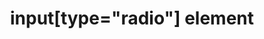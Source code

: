 ---
{
  "title": "input[type=\"radio\"] element",
  "description": "The html radio input",
  "category": "html",
  "keywords": [
    "input[type=\"radio\"] element"
  ],
  "last_test_date": "2019-08-21",
  "test_results_url": "https://a11ysupport.io/tech/html/input(type-radio)_element",
  "test_url": "https://a11ysupport.io/tech/html/input(type-radio)_element",
  "stats": {
    "dragon_win": {
      "chrome": {
        "76": "a"
      }
    },
    "jaws": {
      "chrome": {
        "76": "y"
      },
      "ie": {
        "11": "a"
      },
      "firefox": {
        "68": "y"
      }
    },
    "narrator": {
      "edge": {
        "44": "y"
      }
    },
    "nvda": {
      "chrome": {
        "76": "a"
      },
      "firefox": {
        "68": "y"
      }
    },
    "orca": {
      "firefox": {
        "69": "a"
      }
    },
    "talkback": {
      "and_chr": {
        "76": "a"
      }
    },
    "va_and": {
      "and_chr": {
        "77": "a"
      }
    },
    "vo_ios": {
      "ios_saf": {
        "12.3.1": "y"
      }
    },
    "vo_macos": {
      "safari": {
        "12.1.2": "y"
      }
    },
    "vc_macos": {
      "safari": {
        "13.0.2": "a"
      }
    },
    "vc_ios": {
      "ios_saf": {
        "13.0": "a"
      }
    },
    "wsr": {
      "edge": {
        "44": "a"
      },
      "chrome": {
        "77": "a"
      }
    }
  },
  "links": {
    "WHATWG HTML spec for input[type=\"radio\"]": "https://html.spec.whatwg.org/multipage/input.html#radio-button-state-(type=radio)",
    "HTML AAM for the input[type=\"radio\"]": "https://w3c.github.io/html-aam/#el-input-radio"
  }
}
---